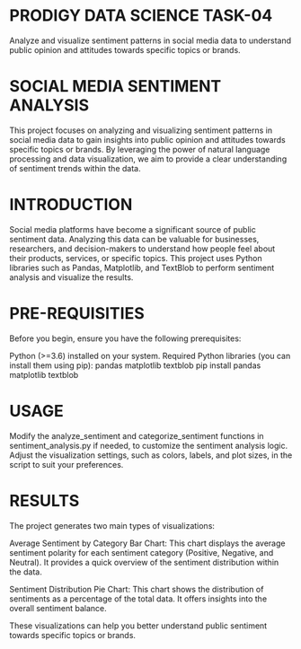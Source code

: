 # PRODIGY DATA SCIENCE TASK-04

Analyze and visualize sentiment patterns in social media data to understand public opinion and attitudes towards specific topics or brands.

# SOCIAL MEDIA SENTIMENT ANALYSIS

This project focuses on analyzing and visualizing sentiment patterns in social media data to gain insights into public opinion and attitudes towards specific topics or brands. By leveraging the power of natural language processing and data visualization, we aim to provide a clear understanding of sentiment trends within the data.

# INTRODUCTION

Social media platforms have become a significant source of public sentiment data. Analyzing this data can be valuable for businesses, researchers, and decision-makers to understand how people feel about their products, services, or specific topics. This project uses Python libraries such as Pandas, Matplotlib, and TextBlob to perform sentiment analysis and visualize the results.

# PRE-REQUISITIES

Before you begin, ensure you have the following prerequisites:

Python (>=3.6) installed on your system.
Required Python libraries (you can install them using pip):
pandas
matplotlib
textblob pip install pandas matplotlib textblob

# USAGE

Modify the analyze_sentiment and categorize_sentiment functions in sentiment_analysis.py if needed, to customize the sentiment analysis logic.
Adjust the visualization settings, such as colors, labels, and plot sizes, in the script to suit your preferences.

# RESULTS

The project generates two main types of visualizations:

Average Sentiment by Category Bar Chart: This chart displays the average sentiment polarity for each sentiment category (Positive, Negative, and Neutral). It provides a quick overview of the sentiment distribution within the data.

Sentiment Distribution Pie Chart: This chart shows the distribution of sentiments as a percentage of the total data. It offers insights into the overall sentiment balance.

These visualizations can help you better understand public sentiment towards specific topics or brands.
